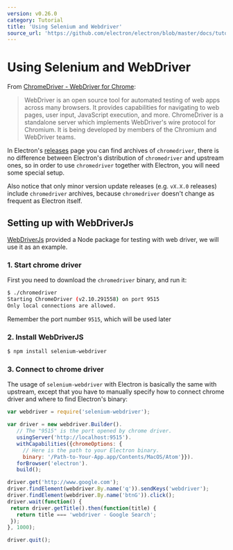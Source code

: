 ```yaml
---
version: v0.26.0
category: Tutorial
title: 'Using Selenium and Webdriver'
source_url: 'https://github.com/electron/electron/blob/master/docs/tutorial/using-selenium-and-webdriver.md'
---
```


# Using Selenium and WebDriver

From [ChromeDriver - WebDriver for Chrome][chrome-driver]:

> WebDriver is an open source tool for automated testing of web apps across many
> browsers. It provides capabilities for navigating to web pages, user input,
> JavaScript execution, and more. ChromeDriver is a standalone server which
> implements WebDriver's wire protocol for Chromium. It is being developed by
> members of the Chromium and WebDriver teams.

In Electron's [releases](https://github.com/electron/electron/releases) page you
can find archives of `chromedriver`, there is no difference between Electron's
distribution of `chromedriver` and upstream ones, so in order to use
`chromedriver` together with Electron, you will need some special setup.

Also notice that only minor version update releases (e.g. `vX.X.0` releases)
include `chromedriver` archives, because `chromedriver` doesn't change as
frequent as Electron itself.

## Setting up with WebDriverJs

[WebDriverJs](https://code.google.com/p/selenium/wiki/WebDriverJs) provided
a Node package for testing with web driver, we will use it as an example.

### 1. Start chrome driver

First you need to download the `chromedriver` binary, and run it:

```bash
$ ./chromedriver
Starting ChromeDriver (v2.10.291558) on port 9515
Only local connections are allowed.
```

Remember the port number `9515`, which will be used later

### 2. Install WebDriverJS

```bash
$ npm install selenium-webdriver
```

### 3. Connect to chrome driver

The usage of `selenium-webdriver` with Electron is basically the same with
upstream, except that you have to manually specify how to connect chrome driver
and where to find Electron's binary:

```javascript
var webdriver = require('selenium-webdriver');

var driver = new webdriver.Builder().
   // The "9515" is the port opened by chrome driver.
   usingServer('http://localhost:9515').
   withCapabilities({chromeOptions: {
     // Here is the path to your Electron binary.
     binary: '/Path-to-Your-App.app/Contents/MacOS/Atom'}}).
   forBrowser('electron').
   build();

driver.get('http://www.google.com');
driver.findElement(webdriver.By.name('q')).sendKeys('webdriver');
driver.findElement(webdriver.By.name('btnG')).click();
driver.wait(function() {
 return driver.getTitle().then(function(title) {
   return title === 'webdriver - Google Search';
 });
}, 1000);

driver.quit();
```

[chrome-driver]: https://sites.google.com/a/chromium.org/chromedriver/
